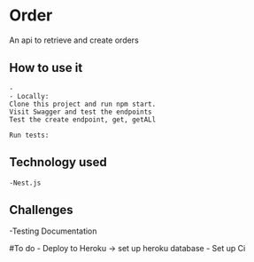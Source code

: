 # Order
An api to retrieve and create orders
## How to use it
    - 
    - Locally:
    Clone this project and run npm start.
    Visit Swagger and test the endpoints
    Test the create endpoint, get, getALl
    
    Run tests:
## Technology used
    -Nest.js
## Challenges
-Testing Documentation

#To do 
    - Deploy to Heroku -> set up heroku database
    - Set up Ci
 
